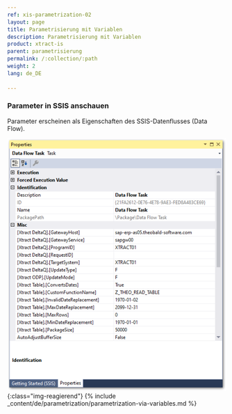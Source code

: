 ```yaml
---
ref: xis-parametrization-02
layout: page
title: Parametrisierung mit Variablen
description: Parametrisierung mit Variablen
product: xtract-is
parent: parametrisierung
permalink: /:collection/:path
weight: 2
lang: de_DE

---
```


### Parameter in SSIS anschauen
Parameter erscheinen als Eigenschaften des SSIS-Datenflusses (Data Flow).

![Properties](/img/content/xis/properties.png){:class="img-reagierend"} 
{% include _content/de/parametrization/parametrization-via-variables.md  %}
